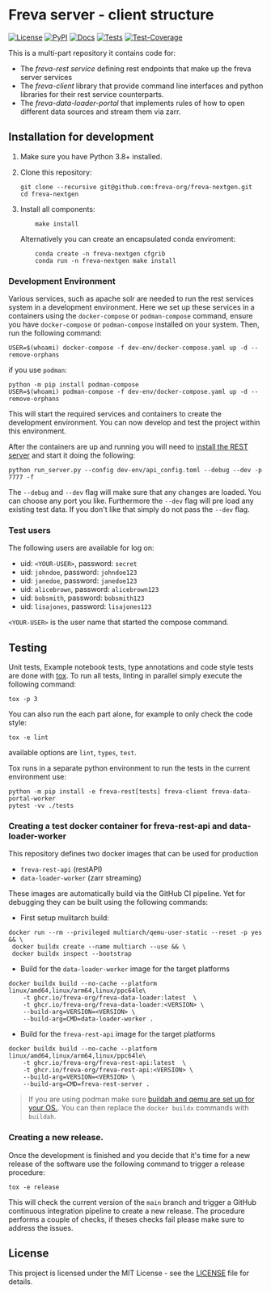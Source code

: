 # Freva server - client structure

[![License](https://img.shields.io/badge/License-BSD-purple.svg)](LICENSE)
[![PyPI](https://img.shields.io/pypi/pyversions/freva-client.svg)](https://pypi.org/project/freva-client/)
[![Docs](https://img.shields.io/badge/API-Doc-green.svg)](https://freva-org.github.io/freva-nextgen)
[![Tests](https://github.com/freva-org/freva-nextgen/actions/workflows/ci_job.yml/badge.svg)](https://github.com/freva-org/freva-nextgen/actions)
[![Test-Coverage](https://codecov.io/github/freva-org/freva-nextgen/branch/init/graph/badge.svg?token=dGhXxh7uP3)](https://codecov.io/github/freva-org/freva-nextgen)


This is a multi-part repository it contains code for:

- The *freva-rest service* defining rest endpoints
  that make up the freva server services
- The *freva-client* library that provide command line interfaces and python
  libraries for their rest service counterparts.
- The *freva-data-loader-portal* that implements rules of how to open different
  data sources and stream them via zarr.

## Installation for development

1. Make sure you have Python 3.8+ installed.
2. Clone this repository:

    ```console
    git clone --recursive git@github.com:freva-org/freva-nextgen.git
    cd freva-nextgen
    ```

3. Install all components:

    ```console
        make install
    ```

    Alternatively you can create an encapsulated conda enviroment:
    ```console
        conda create -n freva-nextgen cfgrib
        conda run -n freva-nextgen make install
    ```



### Development Environment
Various services, such as apache solr are needed to run the rest services system
in a development environment. Here we set up these services in a containers
using the `docker-compose` or `podman-compose` command, ensure
you have `docker-compose` or `podman-compose` installed on your system.
Then, run the following command:

```console
USER=$(whoami) docker-compose -f dev-env/docker-compose.yaml up -d --remove-orphans
```

if you use `podman`:

```console
python -m pip install podman-compose
USER=$(whoami) podman-compose -f dev-env/docker-compose.yaml up -d --remove-orphans
```

This will start the required services and containers to create the development
environment. You can now develop and test the project within this environment.

After the containers are up and running you will need to
[install the REST server](freva-rest/README.md) and start it
doing the following:

```console
python run_server.py --config dev-env/api_config.toml --debug --dev -p 7777 -f
```

The ``--debug`` and ``--dev`` flag will make sure that any changes are loaded.
You can choose any port you like. Furthermore the ``--dev`` flag will pre
load any existing test data. If you don't like that simply do not pass the
``--dev`` flag.


### Test users
The following users are available for log on:


- uid: ``<YOUR-USER>``, password: ``secret``
- uid: ``johndoe``, password: ``johndoe123``
- uid: ``janedoe``, password: ``janedoe123``
- uid: ``alicebrown``, password: ``alicebrown123``
- uid: ``bobsmith``, password: ``bobsmith123``
- uid: ``lisajones``, password: ``lisajones123``

`<YOUR-USER>` is the user name that started the compose command.

## Testing

Unit tests, Example notebook tests, type annotations and code style tests
are done with [tox](https://tox.wiki/en/latest/). To run all tests, linting
in parallel simply execute the following command:

```console
tox -p 3
```
You can also run the each part alone, for example to only check the code style:

```console
tox -e lint
```
available options are ``lint``, ``types``, ``test``.

Tox runs in a separate python environment to run the tests in the current
environment use:


```console
python -m pip install -e freva-rest[tests] freva-client freva-data-portal-worker
pytest -vv ./tests
```

### Creating a test docker container for freva-rest-api and data-loader-worker
This repository defines two docker images that can be used for production

- `freva-rest-api` (restAPI)
- `data-loader-worker` (zarr streaming)


These images are automatically build via the GitHub CI pipeline.
Yet for debugging they can be built using the following commands:

- First setup mulitarch build:
```console
docker run --rm --privileged multiarch/qemu-user-static --reset -p yes && \
 docker buildx create --name multiarch --use && \
 docker buildx inspect --bootstrap
```

- Build for the `data-loader-worker` image for the target platforms
```console
docker buildx build --no-cache --platform linux/amd64,linux/arm64,linux/ppc64le\
    -t ghcr.io/freva-org/freva-data-loader:latest  \
    -t ghcr.io/freva-org/freva-data-loader:<VERSION> \
    --build-arg=VERSION=<VERSION> \
    --build-arg=CMD=data-loader-worker .
```

- Build for the `freva-rest-api` image for the target platforms
```console
docker buildx build --no-cache --platform linux/amd64,linux/arm64,linux/ppc64le\
    -t ghcr.io/freva-org/freva-rest-api:latest  \
    -t ghcr.io/freva-org/freva-rest-api:<VERSION> \
    --build-arg=VERSION=<VERSION> \
    --build-arg=CMD=freva-rest-server .
```

> If you are using podman make sure
> [buildah and qemu are set up for your OS.](https://danmanners.com/posts/2022-01-buildah-multi-arch/).
> You can then replace the `docker buildx` commands with `buildah`.

### Creating a new release.

Once the development is finished and you decide that it's time for a new
release of the software use the following command to trigger a release
procedure:

```console
tox -e release
```

This will check the current version of the `main` branch and trigger
a GitHub continuous integration pipeline to create a new release. The procedure
performs a couple of checks, if theses checks fail please make sure to address
the issues.

## License

This project is licensed under the MIT License - see the [LICENSE](LICENSE) file for details.
